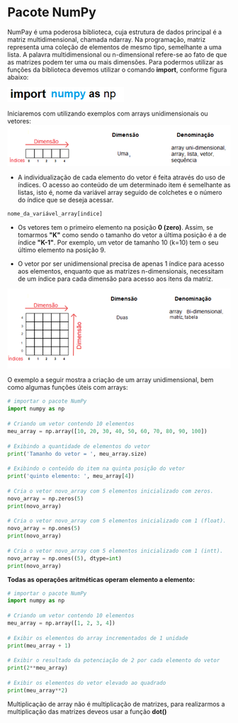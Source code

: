 # Pacote NumPy

NumPay é uma poderosa biblioteca, cuja estrutura de dados principal é a matriz multidimensional, chamada ndarray. Na programação, matriz representa uma coleção de elementos de mesmo tipo, semelhante a uma lista. A palavra multidimensional ou n-dimensional refere-se ao fato de que as matrizes podem ter uma ou mais dimensões. 
Para podermos utilizar as funções da biblioteca devemos utilizar o comando **import**, conforme figura abaixo:

![funcao](/imagens/import_numpy.png)

Iniciaremos com utilizando exemplos com arrays unidimensionais ou vetores:
![funcao](/imagens/vetor.png)

+ A individualização de cada elemento do vetor é feita através do uso de índices. O acesso ao conteúdo de um determinado item é semelhante as listas, isto é, nome da variável array seguido de colchetes e o número do índice que se deseja acessar.
``` python
nome_da_variável_array[indice]
```
+ Os vetores tem o primeiro elemento na posição **0 (zero)**. Assim, se tomarmos **"K"** como sendo o tamanho do vetor a última posição é a de índice **"K-1"**. Por exemplo, um vetor de tamanho 10 (k=10) tem o seu último elemento na posição 9.

+ O vetor por ser unidimensional precisa de apenas 1 índice para acesso aos elementos, enquanto que as matrizes n-dimensionais, necessitam de um índice para cada dimensão para acesso aos itens da matriz.

![funcao](/imagens/array.png)

O exemplo a seguir mostra  a criação de um array unidimensional, bem como algumas funções úteis com arrays:

``` python runnable
# importar o pacote NumPy
import numpy as np

# Criando um vetor contendo 10 elementos
meu_array = np.array([10, 20, 30, 40, 50, 60, 70, 80, 90, 100])

# Exibindo a quantidade de elementos do vetor
print('Tamanho do vetor = ', meu_array.size)

# Exibindo o conteúdo do item na quinta posição do vetor
print('quinto elemento: ', meu_array[4])

# Cria o vetor novo_array com 5 elementos inicializado com zeros.
novo_array = np.zeros(5)
print(novo_array)

# Cria o vetor novo_array com 5 elementos inicializado com 1 (float).
novo_array = np.ones(5)
print(novo_array)

# Cria o vetor novo_array com 5 elementos inicializado com 1 (intt).
novo_array = np.ones((5), dtype=int)
print(novo_array)
```
**Todas as operações aritméticas operam elemento a elemento:**
``` python runnable
# importar o pacote NumPy
import numpy as np

# Criando um vetor contendo 10 elementos
meu_array = np.array([1, 2, 3, 4])

# Exibir os elementos do array incrementados de 1 unidade
print(meu_array + 1)

# Exibir o resultado da potenciação de 2 por cada elemento do vetor
print(2**meu_array)

# Exibir os elementos do vetor elevado ao quadrado
print(meu_array**2)
```

Multiplicação de array não é multiplicação de matrizes, para realizarmos a multiplicação das matrizes deveos usar a função **dot()**
